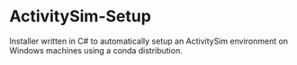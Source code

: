 # ActivitySim-Setup
Installer written in C# to automatically setup an ActivitySim environment on Windows machines using a conda distribution.
